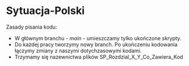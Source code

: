 # Sytuacja-Polski

Zasady pisania kodu: 
- W głównym branchu - *main* - umieszczamy tylko ukończone skrypty.
- Do każdej pracy tworzymy nowy branch. Po ukończeniu kodowania łączymy zmiany z naszymi dotychzasowymi kodami.
- Trzymamy się nazewnictwa plików SP_Rozdzial_X_Y_Co_Zawiera_Kod
